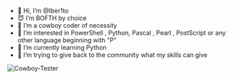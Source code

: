 - 👋 Hi, I’m @Iber1to
- 😈 I’m BOFTH by choice
- 🎠 I’m a cowboy coder of necessity
- 👀 I’m interested in PowerShell , Python, Pascal , Pearl , PostScript or any other language beginning with "P"
- 🌱 I’m currently learning Python
- 💞️ I’m trying to give back to the community what my skills can give





![Cowboy-Tester](https://user-images.githubusercontent.com/55259054/188131508-cbfcce56-0344-46b0-8008-90ee47655c8e.jpg)



<!---
Iber1to/Iber1to is a ✨ special ✨ repository because its `README.md` (this file) appears on your GitHub profile.
You can click the Preview link to take a look at your changes.
--->
